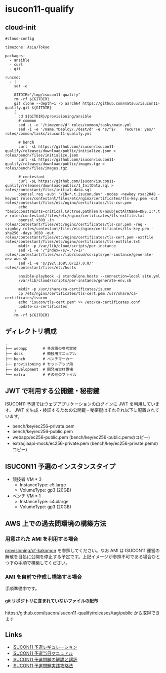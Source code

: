 # isucon11-qualify

## cloud-init

```
#cloud-config

timezone: Asia/Tokyo

packages:
  - ansible
  - curl
  - git

runcmd:
  - |
    set -e

    GITDIR="/tmp/isucon11-qualify"
    rm -rf ${GITDIR}
    git clone --depth=1 -b aarch64 https://github.com/matsuu/isucon11-qualify.git ${GITDIR}
    (
      cd ${GITDIR}/provisioning/ansible
      # common
      sed -i -e '/timezone/d' roles/common/tasks/main.yml
      sed -i -e '/name.*Deploy/,/dest/d' -e 's/^$/    recurse: yes/' roles/common/tasks/isucon11-qualify.yml

      # bench
      curl -sL https://github.com/isucon/isucon11-qualify/releases/download/public/initialize.json > roles/bench/files/initialize.json
      curl -sL https://github.com/isucon/isucon11-qualify/releases/download/public/images.tgz > roles/bench/files/images.tgz

      # contestant
      curl -sL https://github.com/isucon/isucon11-qualify/releases/download/public/1_InitData.sql > roles/contestant/files/initial-data.sql
      openssl req -subj '/CN=*.t.isucon.dev' -nodes -newkey rsa:2048 -keyout roles/contestant/files/etc/nginx/certificates/tls-key.pem -out roles/contestant/files/etc/nginx/certificates/tls-csr.pem 
      echo "basicConstraints=critical,CA:true,pathlen:0\nsubjectAltName=DNS.1:*.t.isucon.dev" > roles/contestant/files/etc/nginx/certificates/tls-extfile.txt
      openssl x509 -in roles/contestant/files/etc/nginx/certificates/tls-csr.pem -req -signkey roles/contestant/files/etc/nginx/certificates/tls-key.pem -sha256 -days 3650 -out roles/contestant/files/etc/nginx/certificates/tls-cert.pem -extfile roles/contestant/files/etc/nginx/certificates/tls-extfile.txt
      mkdir -p /var/lib/cloud/scripts/per-instance
      sed -i -e '/^index=/s/=.*/=1/' roles/contestant/files/var/lib/cloud/scripts/per-instance/generate-env_aws.sh
      sed -i -e 's/192\.168\.0/127.0.0/' roles/contestant/files/etc/hosts

      ansible-playbook -i standalone.hosts --connection=local site.yml
      /var/lib/cloud/scripts/per-instance/generate-env.sh

      mkdir -p /usr/share/ca-certificates/isucon
      cp /etc/nginx/certificates/tls-cert.pem /usr/share/ca-certificates/isucon
      echo "isucon/tls-cert.pem" >> /etc/ca-certificates.conf
      update-ca-certificates
    )
    rm -rf ${GITDIR}
```

## ディレクトリ構成

```
.
├── webapp       # 各言語の参考実装
├── docs         # 競技用マニュアル
├── bench        # ベンチマーカー
├── provisioning # セットアップ用
├── development  # 開発用資材置場
└── extra        # その他のファイル
```

## JWT で利用する公開鍵・秘密鍵

ISUCON11 予選ではウェブアプリケーションのログインに JWT を利用しています。
JWT を生成・検証するための公開鍵・秘密鍵はそれぞれ以下に配置されています。

* bench/key/ec256-private.pem
* bench/key/ec256-public.pem
* webapp/ec256-public.pem (bench/key/ec256-public.pemのコピー)
* extra/jiaapi-mock/ec256-private.pem (bench/key/ec256-private.pemのコピー)

## ISUCON11 予選のインスタンスタイプ

* 競技者 VM * 3
    * InstanceType: c5.large
    * VolumeType: gp3 (20GB)
* ベンチ VM * 1
    * InstanceType: c4.xlarge
    * VolumeType: gp3 (20GB)

## AWS 上での過去問環境の構築方法

### 用意された AMI を利用する場合

[provisioning/cf-kakomon](./provisioning/cf-kakomon) を参照してください。なお AMI は ISUCON11 運営の解散を目処に公開を停止する予定です。上記イメージが参照不可である場合ひとつ下の手順で構築してください。

### AMI を自前で作成し構築する場合

手順準備中です。

#### git リポジトリに含まれていないファイルの配布

https://github.com/isucon/isucon11-qualify/releases/tag/public から取得できます

## Links

- [ISUCON11 予選レギュレーション](https://isucon.net/archives/55854734.html)
- [ISUCON11 予選当日マニュアル](./docs/manual.md)
- [ISUCON11 予選問題の解説と講評](https://isucon.net/archives/56044867.html)
- [ISUCON11 予選問題実践攻略法](https://isucon.net/archives/56082639.html)
